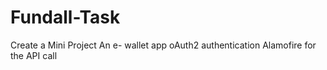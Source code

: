 # Fundall-Task
Create a Mini Project
An e- wallet app
oAuth2 authentication
Alamofire for the API call
